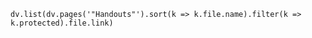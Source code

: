 ```dataviewjs
dv.list(dv.pages('"Handouts"').sort(k => k.file.name).filter(k => k.protected).file.link)
```

